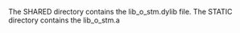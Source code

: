 The SHARED directory contains the lib_o_stm.dylib file.
The STATIC directory contains the lib_o_stm.a
